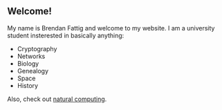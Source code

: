 ## Welcome!

My name is Brendan Fattig and welcome to my website. I am a university student insterested in basically anything:
  - Cryptography
  - Networks
  - Biology
  - Genealogy
  - Space
  - History

Also, check out [natural computing](https://en.wikipedia.org/wiki/Natural_computing).
